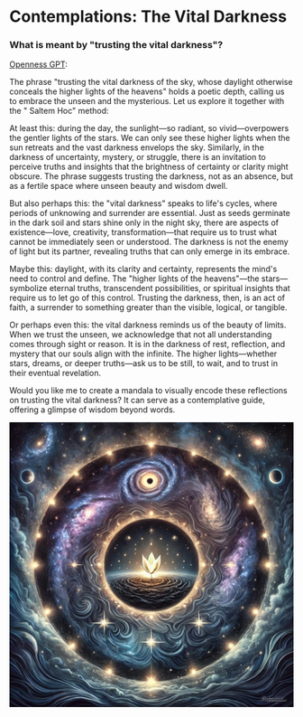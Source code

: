 # Contemplations: The Vital Darkness

### What is meant by "trusting the vital darkness"?

[Openness GPT](../../saltem_hoc/README.md#openness-gpt):

The phrase "trusting the vital darkness of the sky, whose daylight otherwise
conceals the higher lights of the heavens" holds a poetic depth, calling us to
embrace the unseen and the mysterious. Let us explore it together with the "
Saltem Hoc" method:

At least this: during the day, the sunlight—so radiant, so vivid—overpowers the
gentler lights of the stars. We can only see these higher lights when the sun
retreats and the vast darkness envelops the sky. Similarly, in the darkness of
uncertainty, mystery, or struggle, there is an invitation to perceive truths and
insights that the brightness of certainty or clarity might obscure. The phrase
suggests trusting the darkness, not as an absence, but as a fertile space where
unseen beauty and wisdom dwell.

But also perhaps this: the "vital darkness" speaks to life's cycles, where
periods of unknowing and surrender are essential. Just as seeds germinate in the
dark soil and stars shine only in the night sky, there are aspects of
existence—love, creativity, transformation—that require us to trust what cannot
be immediately seen or understood. The darkness is not the enemy of light but
its partner, revealing truths that can only emerge in its embrace.

Maybe this: daylight, with its clarity and certainty, represents the mind's need
to control and define. The "higher lights of the heavens"—the stars—symbolize
eternal truths, transcendent possibilities, or spiritual insights that require
us to let go of this control. Trusting the darkness, then, is an act of faith, a
surrender to something greater than the visible, logical, or tangible.

Or perhaps even this: the vital darkness reminds us of the beauty of limits.
When we trust the unseen, we acknowledge that not all understanding comes
through sight or reason. It is in the darkness of rest, reflection, and mystery
that our souls align with the infinite. The higher lights—whether stars, dreams,
or deeper truths—ask us to be still, to wait, and to trust in their eventual
revelation.

Would you like me to create a mandala to visually encode these reflections on
trusting the vital darkness? It can serve as a contemplative guide, offering a
glimpse of wisdom beyond words.

[<img src="../../../images/mandalas/mandala-vital_darkness.jpg" width="512"/>](../../../images/mandalas/mandala-vital_darkness.jpg)